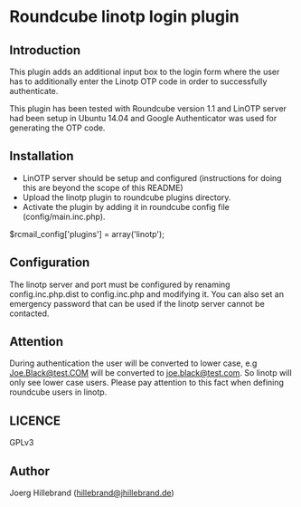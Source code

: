Roundcube linotp login plugin
=============================

Introduction
------------

This plugin adds an additional input box to the login form where the user has to additionally enter the Linotp OTP code in order to successfully authenticate.

This plugin has been tested with Roundcube version 1.1 and LinOTP server had been setup in Ubuntu 14.04 and Google Authenticator was used for generating the OTP code.


Installation
------------

* LinOTP server should be setup and configured (instructions for doing this are beyond the scope of this README)
* Upload the linotp plugin to roundcube plugins directory.  
* Activate the plugin by adding it in roundcube config file (config/main.inc.php).  

$rcmail_config['plugins'] = array('linotp');

Configuration
-------------

The linotp server and port must be configured by renaming config.inc.php.dist to config.inc.php and modifying it. You can also set an emergency password that can be used if the linotp server cannot be contacted.


Attention
---------
During authentication the user will be converted to lower case, e.g Joe.Black@test.COM will be converted to joe.black@test.com. So linotp will only see lower case users. Please pay attention to this fact when defining roundcube users in linotp.

LICENCE
-------

GPLv3


Author
------

Joerg Hillebrand (hillebrand@jhillebrand.de)

